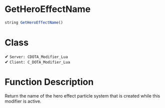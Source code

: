 # GetHeroEffectName
```js
string GetHeroEffectName()
```
# Class
✔ `Server: CDOTA_Modifier_Lua`  
✔ `Client: C_DOTA_Modifier_Lua`  

# Function Description
Return the name of the hero effect particle system that is created while this modifier is active.
